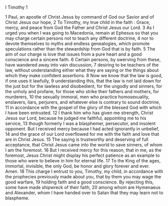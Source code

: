 I Timothy 1

1	Paul, an apostle of Christ Jesus by command of God our Savior and of Christ Jesus our hope,
2	To Timothy, my true child in the faith : Grace, mercy, and peace from God the Father and Christ Jesus our Lord.
3	As I urged you when I was going to Macedonia, remain at Ephesus so that you may charge certain persons not to teach any different doctrine,
4	nor to devote themselves to myths and endless genealogies, which promote speculations rather than the stewardship from God that is by faith.
5	The aim of our charge is love that issues from a pure heart and a good conscience and a sincere faith.
6	Certain persons, by swerving from these, have wandered away into vain discussion,
7	desiring to be teachers of the law, without understanding either what they are saying or the things about which they make confident assertions.
8	Now we know that the law is good, if one uses it lawfully,
9	understanding this, that the law is not laid down for the just but for the lawless and disobedient, for the ungodly and sinners, for the unholy and profane, for those who strike their fathers and mothers, for murderers,
10	the sexually immoral, men who practice homosexuality, enslavers, liars, perjurers, and whatever else is contrary to sound doctrine,
11	in accordance with the gospel of the glory of the blessed God with which I have been entrusted.
12	I thank him who has given me strength, Christ Jesus our Lord, because he judged me faithful, appointing me to his service,
13	though formerly I was a blasphemer, persecutor, and insolent opponent. But I received mercy because I had acted ignorantly in unbelief,
14	and the grace of our Lord overflowed for me with the faith and love that are in Christ Jesus.
15	The saying is trustworthy and deserving of full acceptance, that Christ Jesus came into the world to save sinners, of whom I am the foremost.
16	But I received mercy for this reason, that in me, as the foremost, Jesus Christ might display his perfect patience as an example to those who were to believe in him for eternal life.
17	To the King of the ages, immortal, invisible, the only God, be honor and glory forever and ever. Amen.
18	This charge I entrust to you, Timothy, my child, in accordance with the prophecies previously made about you, that by them you may wage the good warfare,
19	holding faith and a good conscience. By rejecting this, some have made shipwreck of their faith,
20	among whom are Hymenaeus and Alexander, whom I have handed over to Satan that they may learn not to blaspheme.

